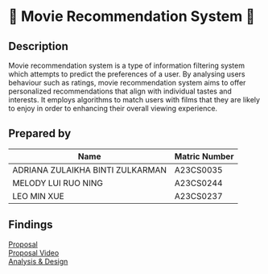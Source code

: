 # 🎥 Movie Recommendation System 🎥

## Description 
Movie recommendation system is a type of information filtering system which attempts to predict the preferences of a user. By analysing users behaviour such as ratings, movie recommendation system aims to offer personalized recommendations that align with individual tastes and interests. It employs algorithms to match users with films that they are likely to enjoy in order to enhancing their overall viewing experience.

## Prepared by 

| Name                                     | Matric Number | 
|------------------------------------------|---------------|
| ADRIANA ZULAIKHA BINTI ZULKARMAN  | A23CS0035     | 
| MELODY LUI RUO NING      | A23CS0244     |
| LEO MIN XUE                 | A23CS0237    |


## Findings
[Proposal](https://github.com/jjn7702/SECJ1023-PT2/tree/main/Submission/sec04_23242/Group%205/Proposal) <br>
[Proposal Video](https://youtu.be/x3d3-U1fO6s?si=W9Gs7ogg82IptGdw) <br>
[Analysis & Design](https://github.com/jjn7702/SECJ1023-PT2/tree/main/Submission/sec04_23242/Group%205/Analysis-Design)
